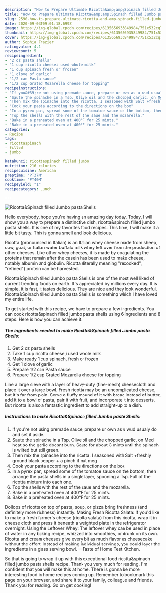 ```yaml
---
description: "How to Prepare Ultimate Ricotta&amp;amp;Spinach filled Jumbo pasta Shells"
title: "How to Prepare Ultimate Ricotta&amp;amp;Spinach filled Jumbo pasta Shells"
slug: 2590-how-to-prepare-ultimate-ricotta-and-amp-spinach-filled-jumbo-pasta-shells
date: 2020-09-03T09:01:18.699Z
image: https://img-global.cpcdn.com/recipes/6135656935849984/751x532cq70/ricottaspinach-filled-jumbo-pasta-shells-recipe-main-photo.jpg
thumbnail: https://img-global.cpcdn.com/recipes/6135656935849984/751x532cq70/ricottaspinach-filled-jumbo-pasta-shells-recipe-main-photo.jpg
cover: https://img-global.cpcdn.com/recipes/6135656935849984/751x532cq70/ricottaspinach-filled-jumbo-pasta-shells-recipe-main-photo.jpg
author: Sophia Frazier
ratingvalue: 4.1
reviewcount: 5
recipeingredient:
- "2 oz pasta shells"
- "1 cup ricotta cheesei used whole milk"
- "1 cup spinach fresh or frozen"
- "1 clove of garlic"
- "1/2 can Pasta sauce"
- "1/2 cup Grated Mozarella cheese for topping"
recipeinstructions:
- "If you&#39;re not using premade sauce, prepare ur own as u wud usualy do and set it aside."
- "Saute the spinache in a Tsp. Olive oil and the chopped garlic, on Med heat so the garlic doesnt burn. Saute for about 3 mints until the spinach is wilted but still green."
- "Then mix the spinache into the ricotta. I seasoned with Salt +freshly ground black pepper + a pinch if nut meg"
- "Cook your pasta according to the directions on the box"
- "In a pyrex pan, spread some of the tomatoe sauce on the bottom, then arrange the pasta shells in a single layer, spooning a Tsp. Full of the ricotta mixture into each one."
- "Top the shells with the rest of the saue and the mozarella."
- "Bake in a preheated oven at 400°F for 25 mints."
- "Bake in a preheated oven at 400°F for 25 mints."
categories:
- Recipe
tags:
- ricottaspinach
- filled
- jumbo

katakunci: ricottaspinach filled jumbo 
nutrition: 216 calories
recipecuisine: American
preptime: "PT37M"
cooktime: "PT40M"
recipeyield: "1"
recipecategory: Lunch

---
```



![Ricotta&amp;Spinach filled Jumbo pasta Shells](https://img-global.cpcdn.com/recipes/6135656935849984/751x532cq70/ricottaspinach-filled-jumbo-pasta-shells-recipe-main-photo.jpg)

Hello everybody, hope you're having an amazing day today. Today, I will show you a way to prepare a distinctive dish, ricotta&amp;spinach filled jumbo pasta shells. It is one of my favorites food recipes. This time, I will make it a little bit tasty. This is gonna smell and look delicious.

Ricotta (pronounced in Italian) is an Italian whey cheese made from sheep, cow, goat, or Italian water buffalo milk whey left over from the production of other cheeses. Like other whey cheeses, it is made by coagulating the proteins that remain after the casein has been used to make cheese, notably albumin and globulin. Ricotta (literally meaning &#34;recooked&#34;, &#34;refined&#34;) protein can be harvested.

Ricotta&amp;Spinach filled Jumbo pasta Shells is one of the most well liked of current trending foods on earth. It's appreciated by millions every day. It is simple, it is fast, it tastes delicious. They are nice and they look wonderful. Ricotta&amp;Spinach filled Jumbo pasta Shells is something which I have loved my entire life.


To get started with this recipe, we have to prepare a few ingredients. You can cook ricotta&amp;spinach filled jumbo pasta shells using 6 ingredients and 8 steps. Here is how you can achieve it.

<!--inarticleads1-->

##### The ingredients needed to make Ricotta&amp;Spinach filled Jumbo pasta Shells:

1. Get 2 oz pasta shells
1. Take 1 cup ricotta cheese,i used whole milk
1. Make ready 1 cup spinach, fresh or frozen
1. Get 1 clove of garlic
1. Prepare 1/2 can Pasta sauce
1. Prepare 1/2 cup Grated Mozarella cheese for topping


Line a large sieve with a layer of heavy-duty (fine-mesh) cheesecloth and place it over a large bowl. Fresh ricotta may be an uncomplicated cheese, but it&#39;s far from plain. Serve a fluffy mound of it with bread instead of butter, add it to a bowl of pasta, pair it with fruit, and incorporate it into desserts. But ricotta is also a fantastic ingredient to add straight-up to a dish. 

<!--inarticleads2-->

##### Instructions to make Ricotta&amp;Spinach filled Jumbo pasta Shells:

1. If you&#39;re not using premade sauce, prepare ur own as u wud usualy do and set it aside.
1. Saute the spinache in a Tsp. Olive oil and the chopped garlic, on Med heat so the garlic doesnt burn. Saute for about 3 mints until the spinach is wilted but still green.
1. Then mix the spinache into the ricotta. I seasoned with Salt +freshly ground black pepper + a pinch if nut meg
1. Cook your pasta according to the directions on the box
1. In a pyrex pan, spread some of the tomatoe sauce on the bottom, then arrange the pasta shells in a single layer, spooning a Tsp. Full of the ricotta mixture into each one.
1. Top the shells with the rest of the saue and the mozarella.
1. Bake in a preheated oven at 400°F for 25 mints.
1. Bake in a preheated oven at 400°F for 25 mints.


Dollops of ricotta on top of pasta, soup, or pizza bring freshness (and definitely more richness) instantly. Making Fresh Ricotta Salata: If you&#39;d like to make a fresh farmer&#39;s cheese (ricotta salata) from this ricotta, wrap it in cheese cloth and press it beneath a weighted plate in the refrigerator overnight. Using the Leftover Whey: The leftover whey can be used in place of water in any baking recipe, whizzed into smoothies, or drunk on its own. Ricotta and cream cheeses give every bit as much flavor as cheesecake without the effort. Instead of making individual servings, you could layer the ingredients in a glass serving bowl. —Taste of Home Test Kitchen. 

So that is going to wrap it up with this exceptional food ricotta&amp;spinach filled jumbo pasta shells recipe. Thank you very much for reading. I'm confident that you will make this at home. There is gonna be more interesting food in home recipes coming up. Remember to bookmark this page on your browser, and share it to your family, colleague and friends. Thank you for reading. Go on get cooking!
